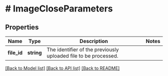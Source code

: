 # # ImageCloseParameters

## Properties

Name | Type | Description | Notes
------------ | ------------- | ------------- | -------------
**file_id** | **string** | The identifier of the previously uploaded file to be processed. | 

[[Back to Model list]](../../README.md#documentation-for-models) [[Back to API list]](../../README.md#documentation-for-api-endpoints) [[Back to README]](../../README.md)


